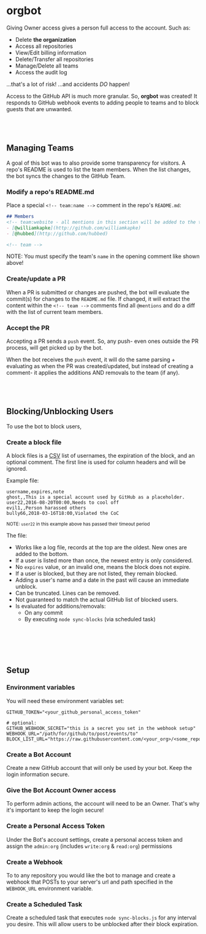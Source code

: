 # orgbot

Giving Owner access gives a person full access to the account.
Such as:
- Delete __the organization__
- Access all repositories
- View/Edit billing information
- Delete/Transfer all repositories
- Manage/Delete all teams
- Access the audit log

...that's a lot of risk! ...and accidents _DO_ happen!

Access to the GitHub API is much more granular. So, **orgbot** was created!
It responds to GitHub webhook events to adding people to teams and to block
guests that are unwanted.
<br>
<br>
<br>
<br>
## Managing Teams
A goal of this bot was to also provide some transparency for visitors. A repo's
README is used to list the team members. When the list changes, the bot syncs
the changes to the GitHub Team.

### Modify a repo's README.md

Place a special `<!-- team:name -->` comment in the repo's `README.md`:

``` markdown
## Members
<!-- team:website - all mentions in this section will be added to the team by the bot -->
- [@williamkapke](http://github.com/williamkapke)
- [@hubbed](http://github.com/hubbed)

<!-- team -->
```

NOTE: You must specify the team's `name` in the opening comment like shown above!
### Create/update a PR

When a PR is submitted or changes are pushed, the bot will evaluate the commit(s)
for changes to the `README.md` file. If changed, it will extract the content
within the `<!-- team -->` comments find all `@mentions` and do a diff with the
list of current team members.

### Accept the PR

Accepting a PR sends a `push` event. So, any push- even ones outside the PR
process, will get picked up by the bot.

When the bot receives the `push` event, it will do the same parsing + evaluating
as when the PR was created/updated, but instead of creating a comment- it
applies the additions AND removals to the team (if any).
<br>
<br>
<br>
<br>
## Blocking/Unblocking Users
To use the bot to block users,

### Create a block file
A block files is a [CSV](https://en.wikipedia.org/wiki/Comma-separated_values)
list of usernames, the expiration of the block, and an optional comment. The
first line is used for column headers and will be ignored.

Example file:
```
username,expires,note
ghost,,This is a special account used by GitHub as a placeholder.
user22,2016-08-20T00:00,Needs to cool off
evil1,,Person harassed others
bully66,2018-03-16T18:00,Violated the CoC
```
<sup>NOTE: `user22` in this example above has passed their timeout period</sup>

The file:
- Works like a log file, records at the top are the oldest. New ones are added
to the bottom.
- If a user is listed more than once, the newest entry is only considered.
- No `expires` value, or an invalid one, means the block does not expire.
- If a user is blocked, but they are not listed, they remain blocked.
- Adding a user's name and a date in the past will cause an immediate unblock.
- Can be truncated. Lines can be removed.
- Not guaranteed to match the actual GitHub list of blocked users.
- Is evaluated for additions/removals:
	- On any commit
	- By executing `node sync-blocks` (via scheduled task)
<br>
<br>
<br>
<br>

## Setup

### Environment variables
You will need these environment variables set:
```
GITHUB_TOKEN="<your_github_personal_access_token"

# optional:
GITHUB_WEBHOOK_SECRET="this is a secret you set in the webhook setup"
WEBHOOK_URL="/path/for/github/to/post/events/to"
BLOCK_LIST_URL="https://raw.githubusercontent.com/<your_org>/<some_repo>/master/<your_block_file.csv>"
```

### Create a Bot Account
Create a new GitHub account that will only be used by your bot. Keep the login
information secure.

### Give the Bot Account Owner access
To perform admin actions, the account will need to be an Owner. That's why it's
important to keep the login secure!

### Create a Personal Access Token
Under the Bot's account settings, create a personal access token and assign the
`admin:org` (includes `write:org` & `read:org`) permissions

### Create a Webhook
To to any repository you would like the bot to manage and create a webhook that
POSTs to your server's url and path specified in the `WEBHOOK_URL` environment
variable.

### Create a Scheduled Task
Create a scheduled task that executes `node sync-blocks.js` for any interval you
desire. This will allow users to be unblocked after their block expiration.

